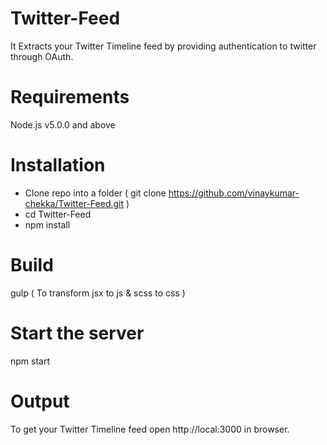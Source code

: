 # Twitter-Feed
It Extracts your Twitter Timeline feed by providing authentication to twitter through OAuth.

# Requirements
  Node.js v5.0.0 and above
  
# Installation
  * Clone repo into a folder ( git clone https://github.com/vinaykumar-chekka/Twitter-Feed.git )
  * cd Twitter-Feed
  * npm install
 
# Build
  gulp ( To transform jsx to js & scss to css )

# Start the server
  npm start

# Output
  To get your Twitter Timeline feed open http://local:3000 in browser. 
